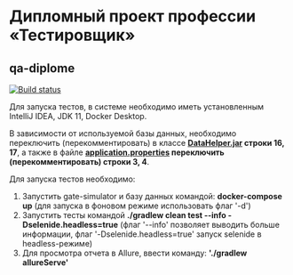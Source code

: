 # Дипломный проект профессии «Тестировщик»
## qa-diplome

[![Build status](https://ci.appveyor.com/api/projects/status/927lxpr4slyny2r6?svg=true)](https://ci.appveyor.com/project/Kingwood15/qa-diplome)


Для запуска тестов, в системе необходимо иметь установленным IntelliJ IDEA, JDK 11, Docker Desktop.

В зависимости от используемой базы данных, необходимо переключить (перекомментировать) в классе **[DataHelper.jar](https://github.com/Kingwood15/qa-diplome/blob/master/src/test/java/ru/netology/data/DataHelper.java) строки 16, 17**, а также в файле **[application.properties](https://github.com/Kingwood15/qa-diplome/blob/master/application.properties) переключить (перекомментировать) строки 3, 4**.

Для запуска тестов необходимо:
1. Запустить gate-simulator и базу данных командой: **docker-compose up** (для запуска в фоновом режиме использовать флаг '-d')
2. Запустить тесты командой **./gradlew clean test --info -Dselenide.headless=true** (флаг '--info' позволяет выводить больше информации, флаг '-Dselenide.headless=true' запуск selenide в headless-режиме)
3. Для просмотра отчета в Allure, ввести команду: **'./gradlew allureServe'**
